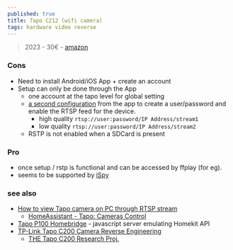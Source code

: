 ```yaml
---
published: true
title: Tapo C212 (wifi camera)
tags: hardware video reverse
---
```

> 2023 - 30€ - [amazon](https://www.amazon.fr/gp/product/B0CG9MBCYR/ref=ppx_yo_dt_b_asin_title_o00_s01?ie=UTF8&th=1)

### Cons
- Need to install Android/iOS App + create an account
- Setup can only be done through the App
	- one account at the tapo level for global setting
    - [a second configuration](https://www.tapo.com/en/faq/34/) from the app to create a user/password and enable the RTSP feed for the device.
    	- high quality `rtsp://user:password/IP Address/stream1`
    	- low  quality `rtsp://user:password/IP Address/stream2`
	- RSTP is not enabled when a SDCard is present
### Pro
- once setup / rstp is functional and can be accessed by ffplay (for eg).
- seems to be supported by [iSpy](https://github.com/ispysoftware/iSpy)

### see also
- [How to view Tapo camera on PC through RTSP stream](https://www.tapo.com/en/faq/34/)
	- [HomeAssistant - Tapo: Cameras Control](https://github.com/JurajNyiri/HomeAssistant-Tapo-Control#homeassistant---tapo-cameras-control)
- [Tapo P100 Homebridge](https://github.com/homebridge/homebridge/wiki/Install-Homebridge-on-Debian-or-Ubuntu-Linux ) -  javascript server emulating Homekit API 
- [TP-Link Tapo C200 Camera Reverse Engineering](https://github.com/nervous-inhuman/tplink-tapo-c200-re)
	- [THE Tapo C200 Research Proj.](https://drmnsamoliu.github.io/shell.html)
